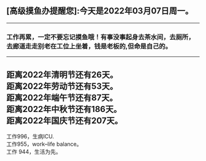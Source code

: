 ## [高级摸鱼办提醒您]:今天是2022年03月07日周一。
---
### 工作再累，一定不要忘记摸鱼哦！有事没事起身去茶水间，去厕所，去廊道走走别老在工位上坐着，钱是老板的,但命是自己的。
---
距离2022年清明节还有26天。  
距离2022年劳动节还有53天。  
距离2022年端午节还有87天。  
距离2022年中秋节还有186天。  
距离2022年国庆节还有207天。  
---
工作996，生病ICU.  
工作955，work–life balance。  
工作 944，生活为先。